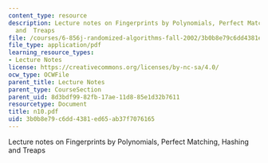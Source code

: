 ```yaml
---
content_type: resource
description: Lecture notes on Fingerprints by Polynomials, Perfect Matching, Hashing
  and  Treaps
file: /courses/6-856j-randomized-algorithms-fall-2002/3b0b8e79c6dd4381ed65ab37f7076165_n10.pdf
file_type: application/pdf
learning_resource_types:
- Lecture Notes
license: https://creativecommons.org/licenses/by-nc-sa/4.0/
ocw_type: OCWFile
parent_title: Lecture Notes
parent_type: CourseSection
parent_uid: 8d3bdf99-82fb-17ae-11d8-85e1d32b7611
resourcetype: Document
title: n10.pdf
uid: 3b0b8e79-c6dd-4381-ed65-ab37f7076165
---
```

Lecture notes on Fingerprints by Polynomials, Perfect Matching, Hashing and  Treaps